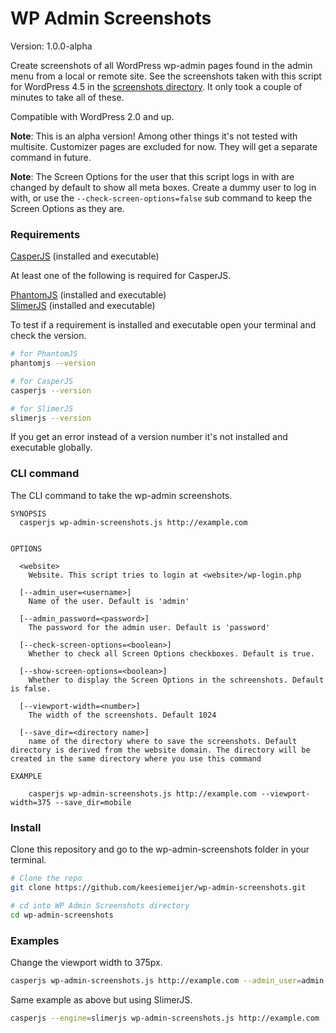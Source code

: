 # WP Admin Screenshots #

Version: 1.0.0-alpha  

Create screenshots of all WordPress wp-admin pages found in the admin menu from a local or remote site. See the screenshots taken with this script for WordPress 4.5 in the [screenshots directory](https://github.com/keesiemeijer/wp-admin-screenshots/tree/master/screenshots). It only took a couple of minutes to take all of these.

Compatible with WordPress 2.0 and up.

**Note**: This is an alpha version! Among other things it's not tested with multisite. Customizer pages are excluded for now. They will get a separate command in future.

**Note**: The Screen Options for the user that this script logs in with are changed by default to show all meta boxes. Create a dummy user to log in with, or use the `--check-screen-options=false` sub command to keep the Screen Options as they are.

### Requirements
[CasperJS](http://casperjs.org/) (installed and executable)

At least one of the following is required for CasperJS.

[PhantomJS](http://phantomjs.org/) (installed and executable)  
[SlimerJS](https://slimerjs.org/) (installed and executable)  

To test if a requirement is installed and executable open your terminal and check the version.

```bash
# for PhantomJS
phantomjs --version

# for CasperJS
casperjs --version

# for SlimerJS
slimerjs --version
```

If you get an error instead of a version number it's not installed and executable globally.

### CLI command
The CLI command to take the wp-admin screenshots.

```
SYNOPSIS
  casperjs wp-admin-screenshots.js http://example.com

  
OPTIONS

  <website>
    Website. This script tries to login at <website>/wp-login.php  

  [--admin_user=<username>]
    Name of the user. Default is 'admin'
	 
  [--admin_password=<password>]
    The password for the admin user. Default is 'password'

  [--check-screen-options=<boolean>]
    Whether to check all Screen Options checkboxes. Default is true.

  [--show-screen-options=<boolean>]
    Whether to display the Screen Options in the schreenshots. Default is false.

  [--viewport-width=<number>]
    The width of the screenshots. Default 1024

  [--save_dir=<directory name>]
    name of the directory where to save the screenshots. Default directory is derived from the website domain. The directory will be created in the same directory where you use this command

EXAMPLE
    
    casperjs wp-admin-screenshots.js http://example.com --viewport-width=375 --save_dir=mobile

```

### Install

Clone this repository and go to the wp-admin-screenshots folder in your terminal.

```bash
# Clone the repo
git clone https://github.com/keesiemeijer/wp-admin-screenshots.git

# cd into WP Admin Screenshots directory
cd wp-admin-screenshots
```

### Examples

Change the viewport width to 375px.
```bash
casperjs wp-admin-screenshots.js http://example.com --admin_user=admin --admin_password=password --viewport-width=375
```

Same example as above but using SlimerJS.
```bash
casperjs --engine=slimerjs wp-admin-screenshots.js http://example.com --admin_user=admin --admin_password=password --viewport-width=375
```